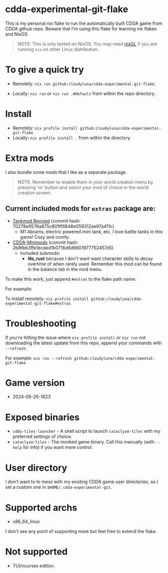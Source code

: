 # cdda-experimental-git-flake

This is my personal nix flake to run the automatically built CDDA game from
CDDA github repo. Beware that I'm using this flake for learning nix flakes and NixOS.

> NOTE: This is only tested on NixOS. You may need [nixGL](https://github.com/nix-community/nixGL) if
you are running `nix` on other Linux distribution.

# To give a quick try

- Remotely: `nix run github:cloudyluna/cdda-experimental-git-flake`.

- Locally: `nix run` or `nix run .#default` from within the repo directory.

# Install

- Remotely: `nix profile install github:cloudyluna/cdda-experimental-git-flake`
- Locally:  `nix profile install .` from within the directory.

# Extra mods

I also bundle some mods that I like as a separate package.

> NOTE: Remember to enable them in your world creation menu by pressing 'm' button and select your mod of choice
in the world creation screen.

## Current included mods for `extras` package are:
- [Tankmod Revived](https://github.com/chaosvolt/cdda-tankmod-revived-mod) (commit hash: 70278e9576a875c801ff6848e059312ae97a411c)
  - M1 Abrams, electric powered mini tank, etc. I love battle tanks in this game! Cozy and comfy.
- [CDDA-Minimods](https://github.com/John-Candlebury/CDDA-Minimods/) (commit hash: 2b8fbb3ffe1ecded1b0716d6d6601977752457d5)
  - Included submods:
    - ***No_rust*** because I don't want want character skills to decay overtime of when rarely used. Remember
    this mod can be found in the balance tab in the mod menu.

To make this work, just append `#extras` to the flake path name.

For example:

To install remotely: `nix profile install github:cloudyluna/cdda-experimental-git-flake#extras`

# Troubleshooting

If you're hitting the issue where `nix profile install` or `nix run` not downloading the latest update from this repo, append
your commands with `--refresh`.

For example: `nix run --refresh github:cloudyluna/cdda-experimental-git-flake`


# Game version

- 2024-06-26-1623

# Exposed binaries

- `cdda-tiles-launcher` - A shell script to launch `cataclysm-tiles` with my preferred settings of choice.
- `cataclysm-tiles` - The invoked game binary. Call this manually (with `--help` for info) if you want more control.

# User directory

I don't want to to mess with my existing CDDA game user directories, so I set a custom one in `$HOME/.cdda-experimental-git`.

# Supported archs

- x86_64_linux

I don't see any point of supporting more but feel free to extend the flake.

# Not supported
- TUI/ncurses edition.
